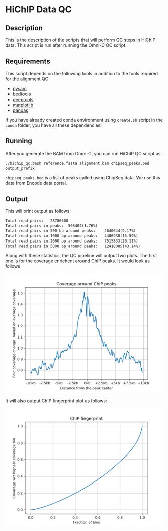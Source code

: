 # HiChIP Data QC 
## Description
This is the description of the scripts that will perform QC steps in HiChIP data. This script is run after running the Omni-C QC script. 

## Requirements

This script depends on the following tools in addition to the tools required for the alignment QC:

- [pysam](https://pysam.readthedocs.io/en/latest/)
- [bedtools](https://bedtools.readthedocs.io/en/latest/index.html)
- [deeptools](https://deeptools.readthedocs.io/en/develop/)
- [matplotlib](https://matplotlib.org/)
- [pandas](https://pandas.pydata.org/pandas-docs/stable/dsintro.html)

If you have already created conda environment using `create.sh` script in the `conda` folder, you have all these dependencies!

## Running
After you generate the BAM from Omni-C, you can run HiChIP QC script as:

```
./hichip_qc.bash reference.fasta alignment.bam chipseq_peaks.bed output_prefix
```

`chipseq_peaks.bed` is a list of peaks called using ChipSeq data. We use this data from Encode data portal. 

## Output
This will print output as follows: 

```
Total read pairs:	28786600
Total read pairs in peaks:	505404(1.76%)
Total read pairs in 500 bp around peaks:	2640644(9.17%)
Total read pairs in 1000 bp around peaks:	4486930(15.59%)
Total read pairs in 2000 bp around peaks:	7515833(26.11%)
Total read pairs in 5000 bp around peaks:	12418085(43.14%)
```

Along with these statistics, the QC pipeline will output two plots. The first one is for the coverage enrichent around ChIP peaks. It would look as follows


![ChIP Enrichment Plot ](plot_enrichment.png)

It will also output ChIP fingerprint plot as follows:

![ChIP Fingerprint Plot ](plot_fingerprint.png)
